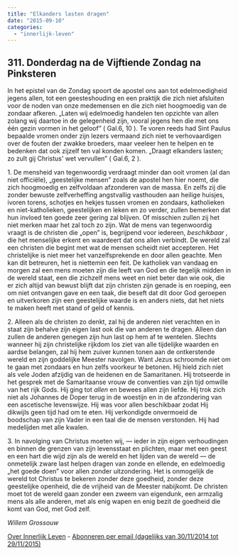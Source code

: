 ```yaml
---
title: "Elkanders lasten dragen"
date: "2015-09-10"
categories: 
  - "innerlijk-leven"
---
```


## 311\. Donderdag na de Vijftiende Zondag na Pinksteren

In het epistel van de Zondag spoort de apostel ons aan tot edelmoedigheid jegens allen, tot een geesteshouding en een praktijk die zich niet afsluiten voor de noden van onze medemensen en die zich niet hoogmoedig van de zondaar afkeren. „Laten wij edelmoedig handelen ten opzichte van allen zolang wij daartoe in de gelegenheid zijn, vooral jegens hen die met ons één gezin vormen in het geloof” ( Gal.6, 10 ). Te voren reeds had Sint Paulus bepaalde vromen onder zijn lezers vermaand zich niet te verhovaardigen over de fouten der zwakke broeders, maar veeleer hen te helpen en te bedenken dat ook zijzelf ten val konden komen. „Draagt elkanders lasten; zo zult gij Christus' wet vervullen” ( Gal.6, 2 ).

1\. De mensheid van tegenwoordig verdraagt minder dan ooit vromen (al dan niet officiële), „geestelijke mensen” zoals de apostel hen hier noemt, die zich hoogmoedig en zelfvoldaan afzonderen van de massa. En zelfs zij die zonder bewuste zelfverheffing angstvallig vasthouden aan heilige huisjes, ivoren torens, schotjes en hekjes tussen vromen en zondaars, katholieken en niet-katholieken, geestelijken en leken en zo verder, zullen bemerken dat hun invloed ten goede zeer gering zal blijven. Of misschien zullen zij het niet merken maar het zal toch zo zijn. Wat de mens van tegenwoordig vraagt is de christen die „open” is, begrijpend voor iedereen, _beschikbaar_ , die het menselijke erkent en waardeert dat ons allen verbindt. De wereld zal een christen die begint met wat de mensen scheidt niet accepteren. Het christelijke is niet meer het vanzelfsprekende en door allen geachte. Men kan dit betreuren, het is niettemin een feit. De katholiek van vandaag en morgen zal een mens moeten zijn die leeft van God en die tegelijk midden in de wereld staat, een die zichzelf mens weet en niet beter dan wie ook, die er zich altijd van bewust blijft dat zijn christen zijn genade is en roeping, een om niet ontvangen gave en een taak, die beseft dat dit door God geroepen en uitverkoren zijn een geestelijke waarde is en anders niets, dat het niets te maken heeft met stand of geld of kennis.

2\. Alleen als de christen zo denkt, zal hij de anderen niet verachten en in staat zijn behalve zijn eigen last ook die van anderen te dragen. Alleen dan zullen de anderen genegen zijn hun last op hem af te wentelen. Slechts wanneer hij zijn christelijke rijkdom los ziet van alle tijdelijke waarden en aardse belangen, zal hij hem zuiver kunnen tonen aan de ontkerstende wereld en zijn goddelijke Meester navolgen. Want Jezus schroomde niet om te gaan met zondaars en hun zelfs voorkeur te betonen. Hij hield zich niet als vele Joden afzijdig van de heidenen en de Samaritanen. Hij trotseerde in het gesprek met de Samaritaanse vrouw de conventies van zijn tijd omwille van het rijk Gods. Hij ging tot _allen_ en bewees allen zijn liefde. Hij trok zich niet als Johannes de Doper terug in de woestijn en in de afzondering van een ascetische levenswijze. Hij was voor allen beschikbaar zodat Hij dikwijls geen tijd had om te eten. Hij verkondigde onvermoeid de boodschap van zijn Vader in een taal die de mensen verstonden. Hij had medelijden met alle kwalen.

3\. In navolging van Christus moeten wij, — ieder in zijn eigen verhoudingen en binnen de grenzen van zijn levensstaat en plichten, maar met een geest en een hart die wijd zijn als de wereld en het lijden van de wereld — de onmetelijk zware last helpen dragen van zonde en ellende, en edelmoedig „het goede doen” voor allen zonder uitzondering. Het is onmogelijk de wereld tot Christus te bekeren zonder deze goedheid, zonder deze geestelijke openheid, die de vrijheid van de Meester nabijkomt. De christen moet tot de wereld gaan zonder een zweem van eigendunk, een armzalig mens als alle anderen, met als enig wapen en enig bezit de goedheid die komt van God, met God zelf.

_Willem Grossouw_

[Over Innerlijk Leven](http://www.gelovenleren.net/2014/11/27/een-jaar-lang-innerlijk-leven-op-geloven-leren/) - [Abonneren per email (dagelijks van 30/11/2014 tot 29/11/2015)](http://eepurl.com/9P3DT)
